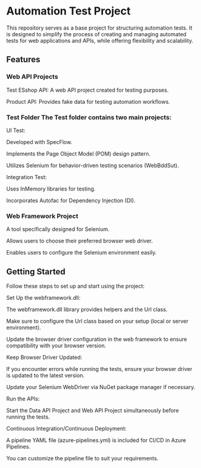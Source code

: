 # Automation Test Project

This repository serves as a base project for structuring automation tests. It is designed to simplify the process of creating and managing automated tests for web applications and APIs, while offering flexibility and scalability.

## Features

### Web API Projects

Test ESshop API: A web API project created for testing purposes.

Product API: Provides fake data for testing automation workflows.

### Test Folder The Test folder contains two main projects:

UI Test:

Developed with SpecFlow.

Implements the Page Object Model (POM) design pattern.

Utilizes Selenium for behavior-driven testing scenarios (WebBddSut).

Integration Test:

Uses InMemory libraries for testing.

Incorporates Autofac for Dependency Injection (DI).

### Web Framework Project

A tool specifically designed for Selenium.

Allows users to choose their preferred browser web driver.

Enables users to configure the Selenium environment easily.

## Getting Started

Follow these steps to set up and start using the project:

Set Up the webframework.dll:

The webframework.dll library provides helpers and the Url class.

Make sure to configure the Url class based on your setup (local or server environment).

Update the browser driver configuration in the web framework to ensure compatibility with your browser version.

Keep Browser Driver Updated:

If you encounter errors while running the tests, ensure your browser driver is updated to the latest version.

Update your Selenium WebDriver via NuGet package manager if necessary.

Run the APIs:

Start the Data API Project and Web API Project simultaneously before running the tests.

Continuous Integration/Continuous Deployment:

A pipeline YAML file (azure-pipelines.yml) is included for CI/CD in Azure Pipelines.

You can customize the pipeline file to suit your requirements.
